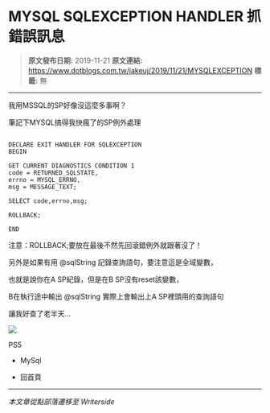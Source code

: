 # MYSQL SQLEXCEPTION HANDLER 抓錯誤訊息

> **原文發布日期:** 2019-11-21
> **原文連結:** https://www.dotblogs.com.tw/jakeuj/2019/11/21/MYSQLEXCEPTION
> **標籤:** 無

---

我用MSSQL的SP好像沒這麼多事啊？

筆記下MYSQL搞得我快瘋了的SP例外處理

```

DECLARE EXIT HANDLER FOR SQLEXCEPTION
BEGIN

GET CURRENT DIAGNOSTICS CONDITION 1
code = RETURNED_SQLSTATE,
errno = MYSQL_ERRNO,
msg = MESSAGE_TEXT;

SELECT code,errno,msg;

ROLLBACK;

END
```

注意：ROLLBACK;要放在最後不然先回滾錯例外就跟著沒了！

另外是如果有用 @sqlString 記錄查詢語句，要注意這是全域變數，

也就是說你在A SP紀錄，但是在B SP沒有reset該變數，

B在執行途中輸出 @sqlString 實際上會輸出上A SP裡頭用的查詢語句

讓我好查了老半天...

![](https://card.psnprofiles.com/1/jakeuj.png)

PS5

* MySql

* 回首頁

---

*本文章從點部落遷移至 Writerside*
